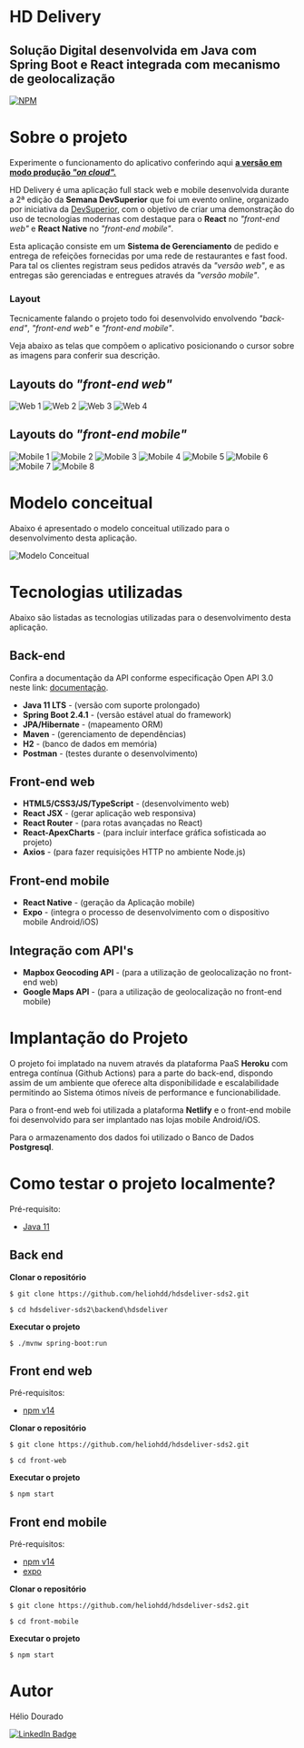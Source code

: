 # HD Delivery
## Solução Digital desenvolvida em Java com Spring Boot e React integrada com mecanismo de geolocalização

[![NPM](https://img.shields.io/npm/l/react)](https://github.com/heliohdd/hdsdeliver-sds2/blob/main/LICENSE) 
<!--[![Netlify Status](https://api.netlify.com/api/v1/badges/aec2d68f-8264-40f1-aaaf-499abfc5d7dd/deploy-status)](https://app.netlify.com/sites/heliodourado/deploys) -->

# Sobre o projeto
Experimente o funcionamento do aplicativo conferindo aqui [<strong>a versão em modo produção <i>"on cloud".</i> </strong>](https://heliodouradohdd.netlify.app/)

HD Delivery é uma aplicação full stack web e mobile desenvolvida durante a 2ª edição da **Semana DevSuperior** que foi um evento online, organizado por iniciativa da [DevSuperior](https://devsuperior.com "Site da DevSuperior"), com o objetivo de criar uma demonstração do uso de tecnologias modernas com destaque para o <strong>React</strong> no <i>"front-end web"</i> e <strong>React Native</strong> no <i>"front-end mobile"</i>.

Esta aplicação consiste em um <strong>Sistema de Gerenciamento</strong> de pedido e entrega de refeições fornecidas por uma rede de restaurantes e fast food. Para tal os clientes registram seus pedidos através da <i>"versão web"</i>, e as entregas são gerenciadas e entregues através da <i>"versão mobile"</i>.

### Layout

Tecnicamente falando o projeto todo foi desenvolvido envolvendo <i>"back-end"</i>, <i>"front-end web"</i> e <i>"front-end mobile"</i>.

Veja abaixo as telas que compõem o aplicativo posicionando o cursor sobre as imagens para conferir sua descrição.

## Layouts do <strong><i>"front-end web"</i></strong>

![Web 1](https://github.com/heliohdd/assets/blob/main/raw/main/sds2/web1.png "Tela inicial web")
![Web 2](https://github.com/heliohdd/assets/blob/main/raw/main/sds2/web2.png "Tela para selecionar os itens")
![Web 3](https://github.com/heliohdd/assets/blob/main/raw/main/sds2/web3.png "Tela para selecionar o local de entrega")
![Web 4](https://github.com/heliohdd/assets/blob/main/raw/main/sds2/web4.png "Confirmação do pedido")

## Layouts do <strong><i>"front-end mobile"</i></strong>

![Mobile 1](https://github.com/heliohdd/assets/blob/main/raw/main/sds2/mobile1.png "Tela inicial mobile")
![Mobile 2](https://github.com/heliohdd/assets/blob/main/raw/main/sds2/mobile2.png "Listagem dos pedidos a entregar")
![Mobile 3](https://github.com/heliohdd/assets/blob/main/raw/main/sds2/mobile3.png "Opções para o pedido selecionado")
![Mobile 4](https://github.com/heliohdd/assets/blob/main/raw/main/sds2/mobile5.png "Aplicativo GoogleMaps acionado automaticamente")
![Mobile 5](https://github.com/heliohdd/assets/blob/main/raw/main/sds2/mobile7.png "Local da entrega")
![Mobile 6](https://github.com/heliohdd/assets/blob/main/raw/main/sds2/mobile8.png "Registro de entrega realizada")
![Mobile 7](https://github.com/heliohdd/assets/blob/main/raw/main/sds2/mobile9.png "Consulta à listagem dos pedidos atualizada")
![Mobile 8](https://github.com/heliohdd/assets/blob/main/raw/main/sds2/mobile10.png "Repete se todo o ciclo de entrega do próximo pedido")

# Modelo conceitual

Abaixo é apresentado o modelo conceitual utilizado para o desenvolvimento desta aplicação.

![Modelo Conceitual](https://github.com/heliohdd/assets/blob/main/raw/main/sds2/modelo-conceitual.png)

# Tecnologias utilizadas

Abaixo são listadas as tecnologias utilizadas para o desenvolvimento desta aplicação.

## Back-end

 Confira a documentação da API conforme especificação Open API 3.0 neste link: 
 [documentação](https://app.swaggerhub.com/apis-docs/heliohdd/api-hd_delivery/1.0.0).

- <b>Java 11 LTS</b> - (versão com suporte prolongado)
- <b>Spring Boot 2.4.1</b> - (versão estável atual do framework)
- <b>JPA/Hibernate</b> - (mapeamento ORM)
- <b>Maven</b> - (gerenciamento de dependências)
- <b>H2</b> - (banco de dados em memória)
- <b>Postman</b> - (testes durante o desenvolvimento)
## Front-end web
- <b>HTML5/CSS3/JS/TypeScript</b> - (desenvolvimento web)
- <b>React JSX</b> - (gerar aplicação web responsiva)
- <b>React Router</b> - (para rotas avançadas no React)
- <b>React-ApexCharts</b> - (para incluir interface gráfica sofisticada ao projeto)
- <b>Axios</b> - (para fazer requisições HTTP no ambiente Node.js)
## Front-end mobile
- <b>React Native</b> - (geração da Aplicação mobile)
- <b>Expo</b> - (integra o processo de desenvolvimento com o dispositivo mobile Android/iOS)

## Integração com API's
- <b>Mapbox Geocoding API</b> - (para a utilização de geolocalização no front-end web)
- <b>Google Maps API</b> - (para a utilização de geolocalização no front-end mobile)

# Implantação do Projeto
O projeto foi implatado na nuvem através da plataforma PaaS <strong>Heroku</strong> com entrega contínua (Github Actions) para a parte do back-end, dispondo assim de um ambiente que oferece alta disponibilidade e escalabilidade permitindo ao Sistema ótimos níveis de performance e funcionabilidade.

Para o front-end web foi utilizada a plataforma <strong>Netlify</strong> e o front-end mobile foi desenvolvido para ser implantado nas lojas mobile Android/iOS.

Para o armazenamento dos dados foi utilizado o Banco de Dados <strong>Postgresql</strong>.

# Como testar o projeto localmente?

Pré-requisito:
- [Java 11](https://www.oracle.com/br/java/technologies/javase-jdk11-downloads.html)
## Back end

**Clonar o repositório**

```
$ git clone https://github.com/heliohdd/hdsdeliver-sds2.git

$ cd hdsdeliver-sds2\backend\hdsdeliver
```

**Executar o projeto**

```
$ ./mvnw spring-boot:run
```

## Front end web
Pré-requisitos:
- [npm v14](https://nodejs.org/en)

**Clonar o repositório**

```
$ git clone https://github.com/heliohdd/hdsdeliver-sds2.git

$ cd front-web
```

**Executar o projeto**

```
$ npm start
```

## Front end mobile
Pré-requisitos:
- [npm v14](https://nodejs.org/en)
- [expo](https://expo.io)

**Clonar o repositório**

```
$ git clone https://github.com/heliohdd/hdsdeliver-sds2.git

$ cd front-mobile
```

**Executar o projeto**

```
$ npm start
```

# Autor
Hélio Dourado

[![LinkedIn Badge](https://img.shields.io/badge/-LinkedIn-blue?style=flat-square&logo=Linkedin&logoColor=white&link=https://www.linkedin.com/in/heliohdd/)](https://www.linkedin.com/in/heliohdd/)
